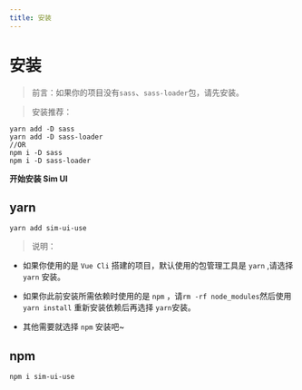 ```yaml
---
title: 安装
---
```

# 安装
>前言：如果你的项目没有`sass`、`sass-loader`包，请先安装。


>安装推荐：

```
yarn add -D sass
yarn add -D sass-loader
//OR
npm i -D sass
npm i -D sass-loader
```



**开始安装 Sim UI**
## yarn
```shell script
yarn add sim-ui-use
```

>说明：

* 如果你使用的是 `Vue Cli` 搭建的项目，默认使用的包管理工具是 `yarn` ,请选择 `yarn` 安装。

* 如果你此前安装所需依赖时使用的是 `npm` ，请`rm -rf node_modules`然后使用 `yarn install` 重新安装依赖后再选择 `yarn`安装。

* 其他需要就选择 `npm` 安装吧~

## npm
```shell script
npm i sim-ui-use
```




